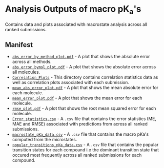 # Analysis Outputs of macro pK<sub>a</sub>'s
Contains data and plots associated with macrostate analysis across all ranked submissions.
## Manifest
- [`abs_error_by_method_plot.pdf`](abs_error_by_method_plot.py) - A plot that shows the absolute error across all methods.
- [`abs_error_bymol_plot.pdf`](abs_error_bymol_plot.pdf) - A plot that shows the absolute error across all molecules.
- [`Correlation_Plots`](Correlation_Plots/) - This directory contains correlation statistics data as well as correlation plots associated with each submission.
- [`mean_abs_error_plot.pdf`](mean_abs_error_plot.pdf) - A plot that shows the mean absolute error for each molecule.
- [`mean_error_plot.pdf`](mean_error_plot.pdf) - A plot that shows the mean error for each molecule.
- [`rmse_plot.pdf`](rmse_plot.pdf) - A plot that shows the root mean squared error for each molecule.
- [`Error_statistics.csv`](titration_curve_plots/macro_pKas_data.csv) - A `.csv` file that contains the error statistics (ME, MAE and RMSE) associated with predictions from across all ranked submissions.
- [`macrostate_pKa_data.csv`](macrostate_pKa_data.csv) - A `.csv` file that contains the macro pKa's computed from the microstates.
- [`popular_transitions_pKa_data.csv`](popular_transitions_pKa_data.csv) - A `.csv` file that contains the popular transition states for each compound i.e the dominant transition state that occured most frequently across all ranked submissions for each compound.